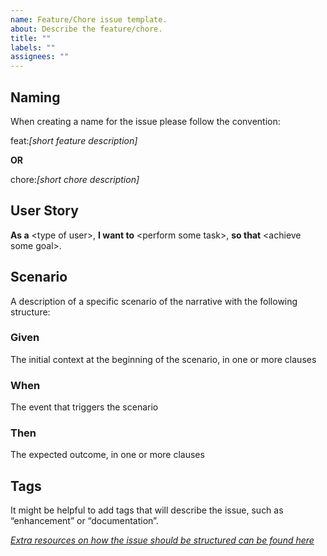 ```yaml
---
name: Feature/Chore issue template.
about: Describe the feature/chore.
title: ""
labels: ""
assignees: ""
---
```


## Naming

When creating a name for the issue please follow the convention:

feat:_[short feature description]_

**OR**

chore:_[short chore description]_

## User Story

**As a** \<type of user\>, **I want to** \<perform some task\>, **so that** \<achieve some goal\>.

## Scenario

A description of a specific scenario of the narrative with the following structure:

### Given

The initial context at the beginning of the scenario, in one or more clauses

### When

The event that triggers the scenario

### Then

The expected outcome, in one or more clauses

## Tags

It might be helpful to add tags that will describe the issue, such as “enhancement” or “documentation”.

[_Extra resources on how the issue should be structured can be found here_](https://en.wikipedia.org/wiki/Behavior-driven_development)
